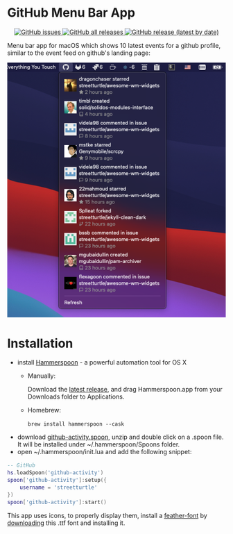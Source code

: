 # GitHub Menu Bar App

<p align="center">
   <a href="https://github.com/fork-my-spoons/github-activity.spoon/issues">
    <img alt="GitHub issues" src="https://img.shields.io/github/issues/fork-my-spoons/github-activity.spoon">
  </a>
  <a href="https://github.com/fork-my-spoons/github-activity.spoon/releases">
    <img alt="GitHub all releases" src="https://img.shields.io/github/downloads/fork-my-spoons/github-activity.spoon/total">
  </a>
  <a href="https://github.com/fork-my-spoons/github-activity.spoon/releases">
   <img alt="GitHub release (latest by date)" src="https://img.shields.io/github/v/release/fork-my-spoons/github-activity.spoon">
  </a>
</p>

Menu bar app for macOS which shows 10 latest events for a github profile, similar to the event feed on github's landing page:

<p align="center">
  <img src="https://github.com/fork-my-spoons/github-activity.spoon/raw/master/screenshots/screenshot.png"/>
</p>

# Installation

- install [Hammerspoon](http://www.hammerspoon.org/) - a powerful automation tool for OS X
   - Manually:

      Download the [latest release](https://github.com/Hammerspoon/hammerspoon/releases/latest), and drag Hammerspoon.app from your Downloads folder to Applications.
   - Homebrew:

      ```brew install hammerspoon --cask```
 - download [github-activity.spoon](httpshttps://github.com/fork-my-spoons/github-activity.spoon/releases/latest/download/github-activity.spoon.zip), unzip and double click on a .spoon file. It will be installed under ~/.hammerspoon/Spoons folder.
 - open ~/.hammerspoon/init.lua and add the following snippet:

```lua
-- GitHub
hs.loadSpoon('github-activity')
spoon['github-activity']:setup({
    username = 'streetturtle'
})
spoon['github-activity']:start()
```

This app uses icons, to properly display them, install a [feather-font](https://github.com/AT-UI/feather-font) by [downloading](https://github.com/AT-UI/feather-font/raw/master/src/fonts/feather.ttf) this .ttf font and installing it.

